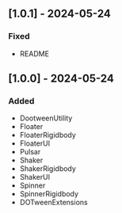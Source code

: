 ## [1.0.1] - 2024-05-24

### Fixed

- README

## [1.0.0] - 2024-05-24

### Added

- DootweenUtility
- Floater
- FloaterRigidbody
- FloaterUI
- Pulsar
- Shaker
- ShakerRigidbody
- ShakerUI
- Spinner
- SpinnerRigidbody
- DOTweenExtensions
